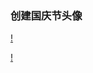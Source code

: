 ### 创建国庆节头像

[!](https://github.com/cuiwenju2017/CreateNationalDayHead/blob/master/app/src/main/res/drawable-xxhdpi/demo1.jpg)

[!](https://github.com/cuiwenju2017/CreateNationalDayHead/blob/master/app/src/main/res/drawable-xxhdpi/demo2.jpg)